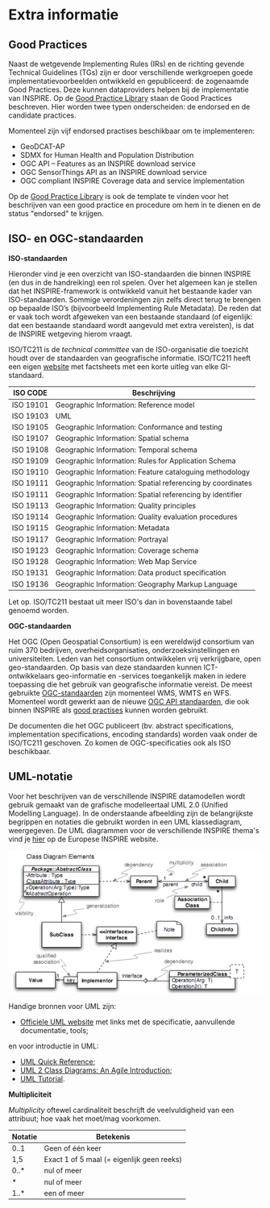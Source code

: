 # Extra informatie

## Good Practices

Naast de wetgevende Implementing Rules (IRs) en de richting gevende Technical Guidelines (TGs) zijn er door verschillende werkgroepen goede implementatievoorbeelden ontwikkeld en gepubliceerd: de zogenaamde Good Practices. Deze kunnen dataproviders helpen bij de implementatie van INSPIRE.
Op de <a href="https://inspire.ec.europa.eu/portfolio/good-practice-library" target="_blank">Good Practice Library</a> staan de Good Practices beschreven. Hier worden twee typen onderscheiden: de endorsed en de candidate practices.

Momenteel zijn vijf endorsed practises beschikbaar om te implementeren:
- GeoDCAT-AP
- SDMX for Human Health and Population Distribution
- OGC API – Features as an INSPIRE download service
- OGC SensorThings API as an INSPIRE download service
- OGC compliant INSPIRE Coverage data and service implementation


Op de <a href="https://inspire.ec.europa.eu/portfolio/good-practice-library" target="_blank">Good Practice Library</a> is ook de template te vinden voor het beschrijven van een good practice en procedure om hem in te dienen en de status "endorsed" te krijgen.


## ISO- en OGC-standaarden


**ISO-standaarden**

Hieronder vind je een overzicht van ISO-standaarden die binnen INSPIRE (en dus in de handreiking) een rol spelen. Over het algemeen kan je stellen dat het INSPIRE-framework is ontwikkeld vanuit het bestaande kader van ISO-standaarden. Sommige verordeningen zijn zelfs direct terug te brengen op bepaalde ISO’s (bijvoorbeeld Implementing Rule Metadata). De reden dat er vaak toch wordt afgeweken van een bestaande standaard (of eigenlijk: dat een bestaande standaard wordt aangevuld met extra vereisten), is dat de INSPIRE wetgeving hierom vraagt.

ISO/TC211 is de *technical committee* van de ISO-organisatie die toezicht houdt over de standaarden van geografische informatie. ISO/TC211 heeft een eigen <a href="https://committee.iso.org/home/tc211" target="_blank">website</a> met factsheets met een korte uitleg van elke GI-standaard.


| ISO CODE | Beschrijving |
| -------- | ------------ |
| ISO 19101 | Geographic Information: Reference model |
| ISO 19103 | UML |
| ISO 19105 | Geographic Information: Conformance and testing |
| ISO 19107 | Geographic Information: Spatial schema |
| ISO 19108 | Geographic Information: Temporal schema |
| ISO 19109 | Geographic Information: Rules for Application Schema |
| ISO 19110 | Geographic Information: Feature cataloguing methodology |
| ISO 19111 | Geographic Information: Spatial referencing by coordinates |
| ISO 19111 | Geographic Information: Spatial referencing by identifier |
| ISO 19113 | Geographic Information: Quality principles |
| ISO 19114 | Geographic Information: Quality evaluation procedures |
| ISO 19115 | Geographic Information: Metadata |
| ISO 19117 | Geographic Information: Portrayal |
| ISO 19123 | Geographic Information: Coverage schema |
| ISO 19128 | Geographic Information: Web Map Service |
| ISO 19131 | Geographic Information: Data product specification |
| ISO 19136 | Geographic Information: Geography Markup Language |

Let op. ISO/TC211 bestaat uit meer ISO's dan in bovenstaande tabel genoemd worden.



**OGC-standaarden**

Het OGC (Open Geospatial Consortium) is een wereldwijd consortium van ruim 370 bedrijven, overheidsorganisaties, onderzoeksinstellingen en universiteiten. Leden van het consortium ontwikkelen vrij verkrijgbare, open geo-standaarden. Op basis van deze standaarden kunnen ICT-ontwikkelaars geo-informatie en -services toegankelijk maken in iedere toepassing die het gebruik van geografische informatie vereist. De meest gebruikte <a href="https://www.ogc.org/docs/is" target="_blank">OGC-standaarden</a> zijn momenteel WMS, WMTS en WFS. Momenteel wordt gewerkt aan de nieuwe <a href="https://ogcapi.ogc.org/" target="_blank">OGC API standaarden</a>, die ook binnen INSPIRE als [good practises](#good-practices) kunnen worden gebruikt.

De documenten die het OGC publiceert (bv. abstract specifications, implementation specifications, encoding standards) worden vaak onder de ISO/TC211 geschoven. Zo komen de OGC-specificaties ook als ISO beschikbaar.



## UML-notatie

Voor het beschrijven van de verschillende INSPIRE datamodellen wordt gebruik gemaakt van de grafische modelleertaal UML 2.0 (Unified Modelling Language). In de onderstaande afbeelding zijn de belangrijkste begrippen en notaties die gebruikt worden in een UML klassediagram, weergegeven. De UML diagrammen voor de verschillende INSPIRE thema's vind je <a href="https://inspire-mif.github.io/uml-models/approved/html/" target="_blank">hier</a> op de Europese INSPIRE website.

![UML](media/Uml_cheatsheet.png "Notatie van een UML-klassediagram.")

Handige bronnen voor UML zijn:
- <a href="https://www.uml.org/" target="_blank">Officiele UML website</a> met links met de specificatie, aanvullende documentatie, tools;


en voor introductie in UML:
- <a href="https://holub.com/uml" target="_blank">UML Quick Reference</a>;
- <a href="http://agilemodeling.com/artifacts/classDiagram.htm" target="_blank">UML 2 Class Diagrams: An Agile Introduction</a>;
- <a href="https://www.tutorialspoint.com/uml/" target="_blank">UML Tutorial</a>.


**Multipliciteit**

*Multiplicity* oftewel cardinaliteit beschrijft de veelvuldigheid van een attribuut; hoe vaak het moet/mag voorkomen.

| Notatie | Betekenis |
| ------- | --------- |
| 0..1 | Geen of één keer |
| 1,5 | Exact 1 of 5 maal (= eigenlijk geen reeks) |
| 0..* | nul of meer |
| * | nul of meer |
| 1..* | een of meer |

